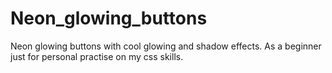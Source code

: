 # Neon_glowing_buttons
Neon glowing buttons with cool glowing and shadow effects. As a beginner just for personal practise on my css skills.
